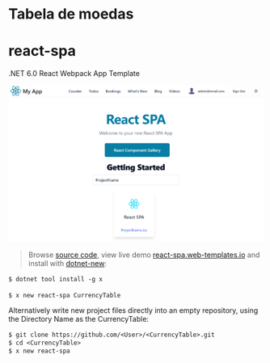 # Tabela de moedas

# react-spa

.NET 6.0 React Webpack App Template

[![](https://raw.githubusercontent.com/ServiceStack/Assets/master/csharp-templates/react-spa.png)](http://react-spa.web-templates.io/)

> Browse [source code](https://github.com/NetCoreTemplates/react-spa), view live demo [react-spa.web-templates.io](http://react-spa.web-templates.io) and install with [dotnet-new](https://docs.servicestack.net/dotnet-new):

    $ dotnet tool install -g x

    $ x new react-spa CurrencyTable

Alternatively write new project files directly into an empty repository, using the Directory Name as the CurrencyTable:

    $ git clone https://github.com/<User>/<CurrencyTable>.git
    $ cd <CurrencyTable>
    $ x new react-spa
